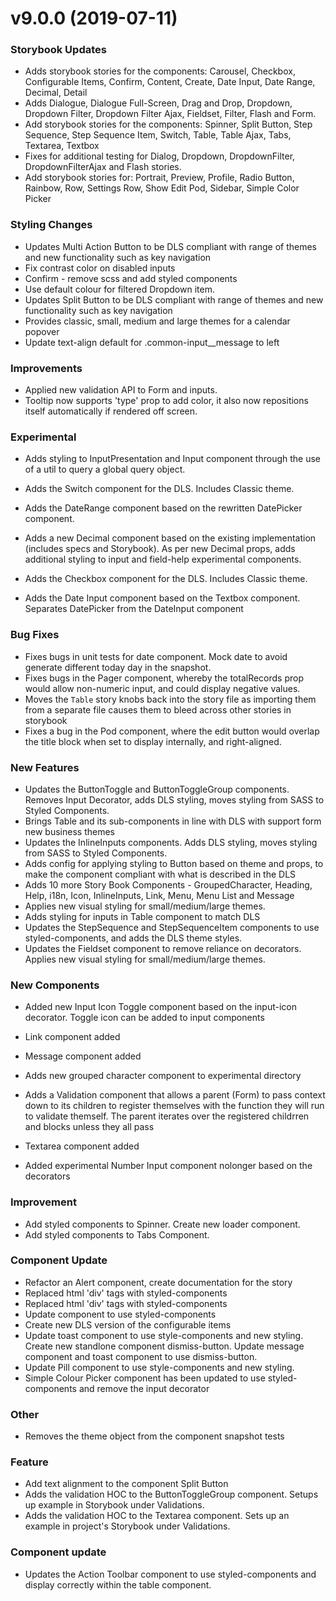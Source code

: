 # v9.0.0 (2019-07-11)
### Storybook Updates
* Adds storybook stories for the components: Carousel, Checkbox, Configurable Items, Confirm, Content, Create, Date Input, Date Range, Decimal, Detail
* Adds Dialogue, Dialogue Full-Screen, Drag and Drop, Dropdown, Dropdown Filter, Dropdown Filter Ajax, Fieldset, Filter, Flash and Form.
* Add storybook stories for the components: Spinner, Split Button, Step Sequence, Step Sequence Item, Switch, Table, Table Ajax, Tabs, Textarea, Textbox
* Fixes for additional testing for Dialog, Dropdown, DropdownFilter, DropdownFilterAjax and Flash stories.
* Add storybook stories for: Portrait, Preview, Profile, Radio Button, Rainbow, Row, Settings Row, Show Edit Pod, Sidebar, Simple Color Picker

### Styling Changes
* Updates Multi Action Button to be DLS compliant with range of themes and new functionality such as key navigation
* Fix contrast color on disabled inputs
* Confirm - remove scss and add styled components
* Use default colour for filtered Dropdown item.
* Updates Split Button to be DLS compliant with range of themes and new functionality such as key navigation
* Provides classic, small, medium and large themes for a calendar popover
* Update text-align default for .common-input__message to left

### Improvements
* Applied new validation API to Form and inputs.
* Tooltip now supports 'type' prop to add color, it also now repositions itself automatically if rendered off screen.

### Experimental
* Adds styling to InputPresentation and Input component through the use of a util to query a global query object.

* Adds the Switch component for the DLS. Includes Classic theme.

* Adds the DateRange component based on the rewritten DatePicker component.
* Adds a new Decimal component based on the existing implementation (includes specs and Storybook). As per new Decimal props, adds additional styling to input and field-help experimental components.
* Adds the Checkbox component for the DLS. Includes Classic theme.

* Adds the Date Input component based on the Textbox component.
Separates DatePicker from the DateInput component


### Bug Fixes
* Fixes bugs in unit tests for date component. Mock date to avoid generate different today day in the snapshot.
* Fixes bugs in the Pager component, whereby the totalRecords prop would allow non-numeric input, and could display negative values.
* Moves the `Table` story knobs back into the story file as importing them from a separate file causes them to bleed across other stories in storybook
* Fixes a bug in the Pod component, where the edit button would overlap the title block when set to display internally, and right-aligned.

### New Features
* Updates the ButtonToggle and ButtonToggleGroup components. Removes Input Decorator, adds DLS styling, moves styling from SASS to Styled Components.
* Brings Table and its sub-components in line with DLS with support form new business themes
* Updates the InlineInputs components. Adds DLS styling, moves styling from SASS to Styled Components.
* Adds config for applying styling to Button based on theme and props, to make the component compliant with
what is described in the DLS
* Adds 10 more Story Book Components - GroupedCharacter, Heading, Help, i18n, Icon, InlineInputs, Link, Menu, Menu List and Message
* Applies new visual styling for small/medium/large themes.
* Adds styling for inputs in Table component to match DLS
* Updates the StepSequence and StepSequenceItem components to use styled-components, and adds the DLS theme styles.
* Updates the Fieldset component to remove reliance on decorators. Applies new visual styling for small/medium/large themes.

### New Components
* Added new Input Icon Toggle component based on the input-icon decorator. Toggle icon can be added to input components
* Link component added
* Message component added
* Adds new grouped character component to experimental directory
* Adds a Validation component that allows a parent (Form) to pass context down to its children to register themselves
with the function they will run to validate themself.
The parent iterates over the registered childrren and blocks unless they all pass

* Textarea component added
* Added experimental Number Input component nolonger based on the decorators

### Improvement
* Add styled components to Spinner. Create new loader component.
* Add styled components to Tabs Component.

### Component Update
* Refactor an Alert component, create documentation for the story
* Replaced html 'div' tags with styled-components
* Replaced html 'div' tags with styled-components
* Update component to use styled-components
* Create new DLS version of the configurable items
* Update toast component to use style-components and new styling. Create new standlone component dismiss-button. Update message component and toast component to use dismiss-button.
* Update Pill component to use style-components and new styling.
* Simple Colour Picker component has been updated to use styled-components and remove the input decorator

### Other
* Removes the theme object from the component snapshot tests

### Feature
* Add text alignment to the component Split Button
* Adds the validation HOC to the ButtonToggleGroup component. Setups up example in Storybook under Validations.
* Adds the validation HOC to the Textarea component. Sets up an example in project's Storybook under Validations.

### Component update
* Updates the Action Toolbar component to use styled-components and display correctly within the table component.


